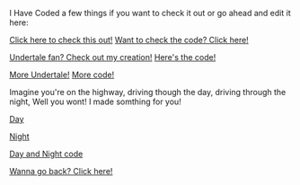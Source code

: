 I Have Coded a few things if you want to check it out or go ahead and edit it here:

[Click here to check this out!](https://macoutreach.rocks/share/f1973955)
[Want to check the code? Click here!](https://1drv.ms/w/s!AhI2_rXFO4xoo2FT889BM81UK93V)

[Undertale fan? Check out my creation!](https://macoutreach.rocks/share/ab4653da)
[Here's the code!](https://1drv.ms/w/s!AhI2_rXFO4xoo2NTgiF6PbROZP6G)

[More Undertale!](https://www.youtube.com/watch?v=FfZil5wkZ1M)
[More code!](https://1drv.ms/w/s!AhI2_rXFO4xoo3jIisQp4q4J6Gea)

Imagine you're on the highway, driving though the day, driving through the night, Well you wont! I made somthing for you!

[Day](https://macoutreach.rocks/share/2a153700)

[Night](https://macoutreach.rocks/share/2afb83b0)

[Day and Night code](https://1drv.ms/w/s!AhI2_rXFO4xoo2XyRAzoeZrhDVk2)

[Wanna go back? Click here!](https://acer1228.github.io/)

